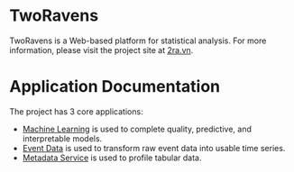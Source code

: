 # TwoRavens

TwoRavens is a Web-based platform for statistical analysis. For more information, please visit the project site at [2ra.vn](https://2ra.vn).

# Application Documentation

The project has 3 core applications:
* [Machine Learning](/D3M/index.md) is used to complete quality, predictive, and interpretable models.
* [Event Data](/EventData/index.md) is used to transform raw event data into usable time series.
* [Metadata Service](/Metadata/index.md) is used to profile tabular data.

